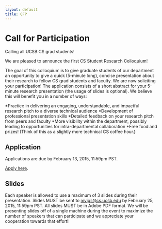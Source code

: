 ```yaml
---
layout: default
title: CFP 
---
```


Call for Participation
=======

Calling all UCSB CS grad students!

We are pleased to announce the first CS Student Research Colloquium!

The goal of this colloquium is to give graduate students of our department an opportunity to give a quick (5-minute long), concise presentation about their research to fellow CS grad students and faculty.
We are now soliciting your participation! The application consists of a short abstract for your 5-minute research presentation (the usage of slides is optional).
We believe this will benefit you in a number of ways:

*Practice in delivering an engaging, understandable, and impactful research pitch to a diverse technical audience
*Development of professional presentation skills
*Detailed feedback on your research pitch from peers and faculty
*More visibility within the department, possibly leading to opportunities for intra-departmental collaboration
*Free food and prizes! (Think of this as a slightly more technical CS coffee hour.)


Application
-------

Applications are due by February 13, 2015, 11:59pm PST.

[Apply here](https://docs.google.com/forms/d/1qIcSK7VvhHLLUvkbR_QCT6Xh7WXByvlKaIkBKqhy9eY/viewform?usp=send_form).

Slides
-------

Each speaker is allowed to use a maximum of 3 slides during their presentation. Slides MUST be sent to mvigil@cs.ucsb.edu by February 25, 2015, 11:59pm PST. All slides MUST be in Adobe PDF format. We will be presenting slides off of a single machine during the event to maximize the number of speakers that can participate and we appreciate your cooperation towards that effort!

